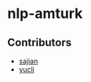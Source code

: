 # nlp-amturk

## Contributors
- [sajian](https://github.com/sajian)
- [yucli](https://github.com/yucli)
